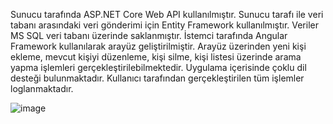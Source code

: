 Sunucu tarafında ASP.NET Core Web API kullanılmıştır. Sunucu tarafı ile veri tabanı arasındaki veri gönderimi için Entity Framework kullanılmıştır. Veriler MS SQL veri tabanı üzerinde saklanmıştır. İstemci tarafında Angular Framework kullanılarak arayüz geliştirilmiştir. Arayüz üzerinden yeni kişi ekleme, mevcut kişiyi düzenleme, kişi silme, kişi listesi üzerinde arama yapma işlemleri gerçekleştirilebilmektedir. Uygulama içerisinde çoklu dil desteği bulunmaktadır. Kullanıcı tarafından gerçekleştirilen tüm işlemler loglanmaktadır.

![image](https://github.com/user-attachments/assets/1d7eded6-cad6-4566-9460-1731cd48f963)
